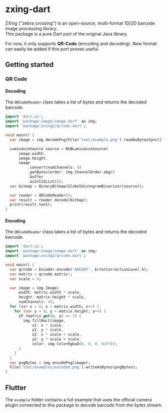 # zxing-dart

ZXing ("zebra crossing") is an open-source, multi-format 1D/2D barcode image processing library.  
This package is a pure Dart port of the original Java library.

For now, it only supports **QR-Code** (encoding and decoding). New format can easily be added if this port proves useful.

## Getting started

### QR Code

#### Decoding

The `QRCodeReader` class takes a list of bytes and returns the decoded barcode.
```dart
import 'dart:io';
import 'package:image/image.dart' as img;
import 'package:zxing2/qrcode.dart';

void main() {
  var image = img.decodePng(File('tool/example.png').readAsBytesSync())!;

  LuminanceSource source = RGBLuminanceSource(
      image.width,
      image.height,
      image
          .convert(numChannels: 4)
          .getBytes(order: img.ChannelOrder.abgr)
          .buffer
          .asInt32List());
  var bitmap = BinaryBitmap(GlobalHistogramBinarizer(source));

  var reader = QRCodeReader();
  var result = reader.decode(bitmap);
  print(result.text);
}
```

#### Encoding

The `QRCodeReader` class takes a list of bytes and returns the decoded barcode.
```dart
import 'dart:io';
import 'package:image/image.dart' as img;
import 'package:zxing2/qrcode.dart';

void main() {
  var qrcode = Encoder.encode('ABCDEF', ErrorCorrectionLevel.h);
  var matrix = qrcode.matrix!;
  var scale = 4;

  var image = img.Image(
      width: matrix.width * scale,
      height: matrix.height * scale,
      numChannels: 4);
  for (var x = 0; x < matrix.width; x++) {
    for (var y = 0; y < matrix.height; y++) {
      if (matrix.get(x, y) == 1) {
        img.fillRect(image,
            x1: x * scale,
            y1: y * scale,
            x2: x * scale + scale,
            y2: y * scale + scale,
            color: img.ColorRgba8(0, 0, 0, 0xFF));
      }
    }
  }
  var pngBytes = img.encodePng(image);
  File('tool/examples/encoded.png').writeAsBytes(pngBytes);
}
```

## Flutter
The `example` folder contains a full example that uses the official camera plugin connected to this
package to decode barcode from the bytes stream.
